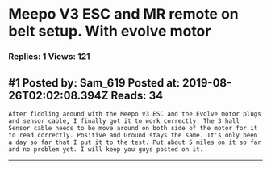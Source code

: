 # Meepo V3 ESC and MR remote on belt setup. With evolve motor

### Replies: 1 Views: 121

## \#1 Posted by: Sam_619 Posted at: 2019-08-26T02:02:08.394Z Reads: 34

```
After fiddling around with the Meepo V3 ESC and the Evolve motor plugs and sensor cable, I finally got it to work correctly. The 3 hall Sensor cable needs to be move around on both side of the motor for it to read correctly. Positive and Ground stays the same. It's only been a day so far that I put it to the test. Put about 5 miles on it so far and no problem yet. I will keep you guys posted on it.
```

---
